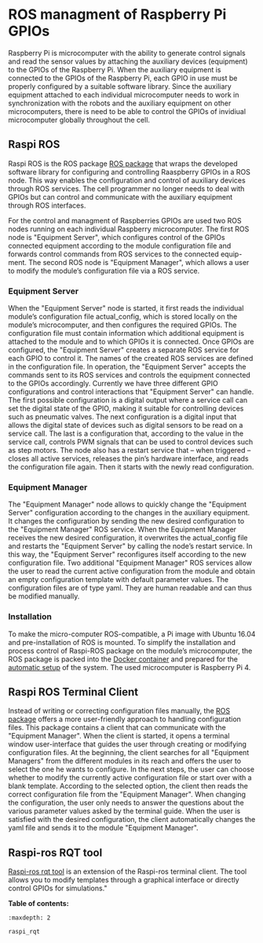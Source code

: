 # ROS managment of Raspberry Pi GPIOs



Raspberry Pi is microcomputer with the ability to generate control signals
and read the sensor values by attaching the auxiliary devices (equipment) to the GPIOs of
the Raspberry Pi. When the auxiliary equipment is connected to the GPIOs of the Raspberry
Pi, each GPIO in use must be properly configured by a suitable software library. Since the
auxiliary equipment attached to each individual microcomputer needs to work in synchronization with
the robots and the auxiliary equipment on other microcomputers, there is need to be able to control the
GPIOs of invidiual microcomputer globally throughout the cell. 





## Raspi ROS

Raspi ROS is the ROS package [ROS package](https://github.com/ReconCycle/raspi_ros) that
wraps the developed software library for configuring and controlling Raaspberry GPIOs in a ROS node.
This way enables the configuration and control of auxiliary devices through ROS services.
The cell programmer no longer needs to deal with GPIOs but can control and communicate
with the auxiliary equipment through ROS interfaces.


For the control and managment of Raspberries GPIOs are used two ROS nodes
running on each individual Raspberry microcomputer. The first ROS node is "Equipment Server", which configures control of the GPIOs connected equipment according to the module configuration file and forwards control commands from ROS services to the connected equip-
ment. The second ROS node is "Equipment Manager", which allows a user to modify the module’s configuration file via a ROS service.

### Equipment Server


When the "Equipment Server" node is started, it first reads the individual module’s configuration file actual_config, which is stored locally on the module’s microcomputer, and then configures the required GPIOs. The configuration file must contain information which additional equipment is attached to the module and to which GPIOs it is connected. Once GPIOs are configured, the "Equipment Server" creates a separate ROS service for each GPIO to control it. The names of the created ROS services are defined in the configuration file. In operation, the "Equipment Server" accepts the commands sent to its ROS services and controls the equipment connected to the GPIOs accordingly. Currently we have three different GPIO configurations and control interactions that "Equipment Server" can handle. The first possible configuration is a digital output where a service call can set the digital state of the GPIO, making it suitable for controlling devices such as pneumatic valves. The next configuration is a digital input that allows the digital state of devices such as digital sensors to be read on a service call. The last is a configuration that, according to the value in the service call, controls PWM signals that can be used to control devices such as step motors. The node also has a restart service that – when triggered – closes all active services, releases the pin’s hardware interface, and reads the configuration file again. Then it starts with the newly read configuration.

### Equipment Manager

 
The "Equipment Manager" node allows to quickly change the "Equipment Server" configuration according to the changes in the auxiliary equipment. It changes the configuration by sending the new desired configuration to the "Equipment Manager" ROS service. When the Equipment Manager receives the new desired configuration, it overwrites the actual_config file and restarts the "Equipment Server" by calling the node’s restart service. In this way, the "Equipment Server" reconfigures itself according to the new configuration file. Two additional "Equipment Manager" ROS services allow the user to read the current active configuration from the module and obtain an empty configuration template with default parameter values. The configuration files are of type yaml. They are human readable and can thus be modified manually.


### Installation

To make the micro-computer ROS-compatible, a Pi image with Ubuntu 16.04 and pre-installation of ROS is
mounted.
To simplify the installation and process control of Raspi-ROS package on the module’s microcomputer, the ROS package is packed into the [Docker container](https://github.com/ReconCycle/raspi-reconcycle-docker)  and prepared for the
 [automatic setup](https://github.com/ReconCycle/raspberry_reconcycle_init) of the system.
The used microcomputer is Raspberry Pi 4.



## Raspi ROS Terminal Client


Instead of writing or correcting configuration files manually, the [ROS package](https://github.com/ReconCycle/raspi-ros-client) offers
a more user-friendly approach to handling configuration files. This package contains
a client that can communicate with the "Equipment Manager". When the client is started,
it opens a terminal window user-interface that guides the user through creating or modifying
configuration files. At the beginning, the client searches for all "Equipment Managers" from the
different modules in its reach and offers the user to select the one he wants to configure. In the
next steps, the user can choose whether to modify the currently active configuration file or start
over with a blank template. According to the selected option, the client then reads the correct
configuration file from the "Equipment Manager". When changing the configuration, the user
only needs to answer the questions about the various parameter values asked by the terminal
guide. When the user is satisfied with the desired configuration, the client automatically changes
the yaml file and sends it to the module "Equipment Manager".


## Raspi-ros RQT tool

[Raspi-ros rqt tool](https://github.com/ReconCycle/rqt_raspi_ros.git) is an extension of the Raspi-ros terminal client. The tool allows you to modify templates through a graphical interface or directly control GPIOs for simulations."





**Table of contents:**

```{toctree}
:maxdepth: 2

raspi_rqt

```
